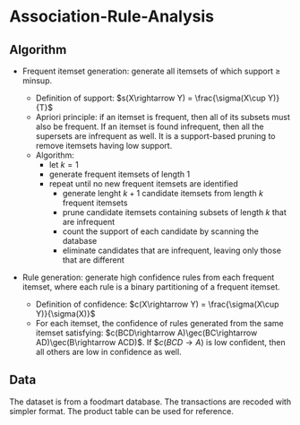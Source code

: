 # Association-Rule-Analysis
## Algorithm
- Frequent itemset generation: generate all itemsets of which support $\ge$ minsup.
  - Definition of support: $s(X\rightarrow Y) = \frac{\sigma(X\cup Y)}{T}$
  - Apriori principle: if an itemset is frequent, then all of its subsets must also be frequent. If an itemset is found infrequent, then all the supersets are infrequent as well. It is a support-based pruning to remove itemsets having low support.
  - Algorithm:
    - let $k=1$
    - generate frequent itemsets of length 1
    - repeat until no new frequent itemsets are identified
      - generate lenght $k+1$ candidate itemsets from length $k$ frequent itemsets
      - prune candidate itemsets containing subsets of length $k$ that are infrequent
      - count the support of each candidate by scanning the database
      - eliminate candidates that are infrequent, leaving only those that are different
 
- Rule generation: generate high confidence rules from each frequent itemset, where each rule is a binary partitioning of a frequent itemset. 
  - Definition of confidence: $c(X\rightarrow Y) = \frac{\sigma(X\cup Y)}{\sigma(X)}$
  - For each itemset, the confidence of rules generated from the same itemset satisfying: 
  $c(BCD\rightarrow A)\gec(BC\rightarrow AD)\gec(B\rightarrow ACD)$. If $$c(BCD\rightarrow A)$ is low confident, then all others are low in confidence as well.
  
## Data
The dataset is from a foodmart database. The transactions are recoded with simpler format. The product table can be used for reference.



  
